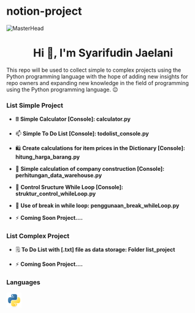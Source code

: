 # notion-project
![MasterHead](https://media.geeksforgeeks.org/wp-content/uploads/20201123152927/PythonProjects11.png)

<h1 align="center">Hi 👋, I'm Syarifudin Jaelani</h1>

<p>This repo will be used to collect simple to complex projects using the Python programming language with the hope of adding new insights for repo owners and expanding new knowledge in the field of programming using the Python programming language. 😉</p>

<h3>List Simple Project</h3>

- 🖩 **Simple Calculator [Console]: calculator.py**

- 📫 **Simple To Do List [Console]: todolist_console.py**

- 🛍 **Create calculations for item prices in the Dictionary [Console]: hitung_harga_barang.py**

- 🏢 **Simple calculation of company construction [Console]: perhitungan_data_warehouse.py**

- 🧮 **Control Sructure While Loop [Console]: struktur_control_whileLoop.py**

- 🛑 **Use of break in while loop: penggunaan_break_whileLoop.py**

- ⚡ **Coming Soon Project....** 

<h3>List Complex Project</h3>

- 🗒️  **To Do List with [.txt] file as data storage: Folder list_project**

- ⚡ **Coming Soon Project....** 

<h3>Languages</h3>

<p align="left">
<a href="https://www.python.org" target="_blank" rel="noreferrer"> <img src="https://raw.githubusercontent.com/devicons/devicon/master/icons/python/python-original.svg" alt="python" width="40" height="40"/> </a> 
</p>
